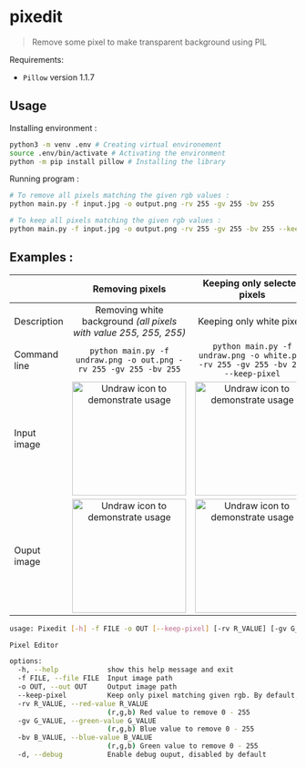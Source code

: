 # pixedit
> Remove some pixel to make transparent background using PIL

Requirements: 
- `Pillow` version 1.1.7

## Usage
Installing environment :
```bash
python3 -m venv .env # Creating virtual environement
source .env/bin/activate # Activating the environment
python -m pip install pillow # Installing the library
```

Running program :
```bash
# To remove all pixels matching the given rgb values :
python main.py -f input.jpg -o output.png -rv 255 -gv 255 -bv 255

# To keep all pixels matching the given rgb values :
python main.py -f input.jpg -o output.png -rv 255 -gv 255 -bv 255 --keep-pixel
```

## Examples : 


|              | Removing pixels | Keeping only selected pixels |
|--------------|:---------------:|:----------------------------:|
| Description  |Removing white background *(all pixels with value 255, 255, 255)*|Keeping only white pixels|
| Command line |`python main.py -f undraw.png -o out.png -rv 255 -gv 255 -bv 255`|`python main.py -f undraw.png -o white.png -rv 255 -gv 255 -bv 255 --keep-pixel`|
| Input image  |<img width="200px" src="https://github.com/lostsh/pixedit/assets/43549864/35a33dc1-858a-46ed-8c7d-09402d720935" alt="Undraw icon to demonstrate usage">|<img width="200px" src="https://github.com/lostsh/pixedit/assets/43549864/35a33dc1-858a-46ed-8c7d-09402d720935" alt="Undraw icon to demonstrate usage">|
| Ouput image  |<img width="200px" src="https://github.com/lostsh/pixedit/assets/43549864/87db81d8-5e49-458b-b792-2b54fff78367" alt="Undraw icon to demonstrate usage">|<img width="200px" src="https://github.com/lostsh/pixedit/assets/43549864/d6ec741a-1985-4b11-8f94-572bc9828520" alt="Undraw icon to demonstrate usage">|

<!--
<img width="200px" src="https://github.com/lostsh/pixedit/assets/43549864/3c3d4726-3ec3-4626-9786-573017d0c1f6" alt="Undraw icon to demonstrate usage">|
-->

```bash
usage: Pixedit [-h] -f FILE -o OUT [--keep-pixel] [-rv R_VALUE] [-gv G_VALUE] [-bv B_VALUE] [-d]

Pixel Editor

options:
  -h, --help            show this help message and exit
  -f FILE, --file FILE  Input image path
  -o OUT, --out OUT     Output image path
  --keep-pixel          Keep only pixel matching given rgb. By default, it remove all matching rgb pixels
  -rv R_VALUE, --red-value R_VALUE
                        (r,g,b) Red value to remove 0 - 255
  -gv G_VALUE, --green-value G_VALUE
                        (r,g,b) Blue value to remove 0 - 255
  -bv B_VALUE, --blue-value B_VALUE
                        (r,g,b) Green value to remove 0 - 255
  -d, --debug           Enable debug ouput, disabled by default
```

